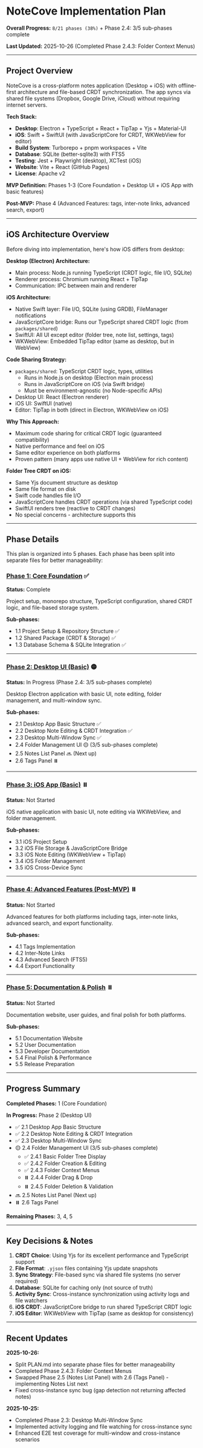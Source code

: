# NoteCove Implementation Plan

**Overall Progress:** `8/21 phases (38%)` + Phase 2.4: 3/5 sub-phases complete

**Last Updated:** 2025-10-26 (Completed Phase 2.4.3: Folder Context Menus)

---

## Project Overview

NoteCove is a cross-platform notes application (Desktop + iOS) with offline-first architecture and file-based CRDT synchronization. The app syncs via shared file systems (Dropbox, Google Drive, iCloud) without requiring internet servers.

**Tech Stack:**

- **Desktop**: Electron + TypeScript + React + TipTap + Yjs + Material-UI
- **iOS**: Swift + SwiftUI (with JavaScriptCore for CRDT, WKWebView for editor)
- **Build System**: Turborepo + pnpm workspaces + Vite
- **Database**: SQLite (better-sqlite3) with FTS5
- **Testing**: Jest + Playwright (desktop), XCTest (iOS)
- **Website**: Vite + React (GitHub Pages)
- **License**: Apache v2

**MVP Definition:** Phases 1-3 (Core Foundation + Desktop UI + iOS App with basic features)

**Post-MVP:** Phase 4 (Advanced Features: tags, inter-note links, advanced search, export)

---

## iOS Architecture Overview

Before diving into implementation, here's how iOS differs from desktop:

**Desktop (Electron) Architecture:**

- Main process: Node.js running TypeScript (CRDT logic, file I/O, SQLite)
- Renderer process: Chromium running React + TipTap
- Communication: IPC between main and renderer

**iOS Architecture:**

- Native Swift layer: File I/O, SQLite (using GRDB), FileManager notifications
- JavaScriptCore bridge: Runs our TypeScript shared CRDT logic (from `packages/shared`)
- SwiftUI: All UI except editor (folder tree, note list, settings, tags)
- WKWebView: Embedded TipTap editor (same as desktop, but in WebView)

**Code Sharing Strategy:**

- `packages/shared`: TypeScript CRDT logic, types, utilities
  - Runs in Node.js on desktop (Electron main process)
  - Runs in JavaScriptCore on iOS (via Swift bridge)
  - Must be environment-agnostic (no Node-specific APIs)
- Desktop UI: React (Electron renderer)
- iOS UI: SwiftUI (native)
- Editor: TipTap in both (direct in Electron, WKWebView on iOS)

**Why This Approach:**

- Maximum code sharing for critical CRDT logic (guaranteed compatibility)
- Native performance and feel on iOS
- Same editor experience on both platforms
- Proven pattern (many apps use native UI + WebView for rich content)

**Folder Tree CRDT on iOS:**

- Same Yjs document structure as desktop
- Same file format on disk
- Swift code handles file I/O
- JavaScriptCore handles CRDT operations (via shared TypeScript code)
- SwiftUI renders tree (reactive to CRDT changes)
- No special concerns - architecture supports this

---

## Phase Details

This plan is organized into 5 phases. Each phase has been split into separate files for better manageability:

### [Phase 1: Core Foundation](./PLAN-PHASE-1.md) ✅

**Status:** Complete

Project setup, monorepo structure, TypeScript configuration, shared CRDT logic, and file-based storage system.

**Sub-phases:**

- 1.1 Project Setup & Repository Structure ✅
- 1.2 Shared Package (CRDT & Storage) ✅
- 1.3 Database Schema & SQLite Integration ✅

---

### [Phase 2: Desktop UI (Basic)](./PLAN-PHASE-2.md) 🟡

**Status:** In Progress (Phase 2.4: 3/5 sub-phases complete)

Desktop Electron application with basic UI, note editing, folder management, and multi-window sync.

**Sub-phases:**

- 2.1 Desktop App Basic Structure ✅
- 2.2 Desktop Note Editing & CRDT Integration ✅
- 2.3 Desktop Multi-Window Sync ✅
- 2.4 Folder Management UI 🟡 (3/5 sub-phases complete)
- 2.5 Notes List Panel 🔜 (Next up)
- 2.6 Tags Panel ⏸️

---

### [Phase 3: iOS App (Basic)](./PLAN-PHASE-3.md) ⏸️

**Status:** Not Started

iOS native application with basic UI, note editing via WKWebView, and folder management.

**Sub-phases:**

- 3.1 iOS Project Setup
- 3.2 iOS File Storage & JavaScriptCore Bridge
- 3.3 iOS Note Editing (WKWebView + TipTap)
- 3.4 iOS Folder Management
- 3.5 iOS Cross-Device Sync

---

### [Phase 4: Advanced Features (Post-MVP)](./PLAN-PHASE-4.md) ⏸️

**Status:** Not Started

Advanced features for both platforms including tags, inter-note links, advanced search, and export functionality.

**Sub-phases:**

- 4.1 Tags Implementation
- 4.2 Inter-Note Links
- 4.3 Advanced Search (FTS5)
- 4.4 Export Functionality

---

### [Phase 5: Documentation & Polish](./PLAN-PHASE-5.md) ⏸️

**Status:** Not Started

Documentation website, user guides, and final polish for both platforms.

**Sub-phases:**

- 5.1 Documentation Website
- 5.2 User Documentation
- 5.3 Developer Documentation
- 5.4 Final Polish & Performance
- 5.5 Release Preparation

---

## Progress Summary

**Completed Phases:** 1 (Core Foundation)

**In Progress:** Phase 2 (Desktop UI)

- ✅ 2.1 Desktop App Basic Structure
- ✅ 2.2 Desktop Note Editing & CRDT Integration
- ✅ 2.3 Desktop Multi-Window Sync
- 🟡 2.4 Folder Management UI (3/5 sub-phases complete)
  - ✅ 2.4.1 Basic Folder Tree Display
  - ✅ 2.4.2 Folder Creation & Editing
  - ✅ 2.4.3 Folder Context Menus
  - ⏸️ 2.4.4 Folder Drag & Drop
  - ⏸️ 2.4.5 Folder Deletion & Validation
- 🔜 2.5 Notes List Panel (Next up)
- ⏸️ 2.6 Tags Panel

**Remaining Phases:** 3, 4, 5

---

## Key Decisions & Notes

1. **CRDT Choice**: Using Yjs for its excellent performance and TypeScript support
2. **File Format**: `.yjson` files containing Yjs update snapshots
3. **Sync Strategy**: File-based sync via shared file systems (no server required)
4. **Database**: SQLite for caching only (not source of truth)
5. **Activity Sync**: Cross-instance synchronization using activity logs and file watchers
6. **iOS CRDT**: JavaScriptCore bridge to run shared TypeScript CRDT logic
7. **iOS Editor**: WKWebView with TipTap (same as desktop for consistency)

---

## Recent Updates

**2025-10-26:**

- Split PLAN.md into separate phase files for better manageability
- Completed Phase 2.4.3: Folder Context Menus
- Swapped Phase 2.5 (Notes List Panel) with 2.6 (Tags Panel) - implementing Notes List next
- Fixed cross-instance sync bug (gap detection not returning affected notes)

**2025-10-25:**

- Completed Phase 2.3: Desktop Multi-Window Sync
- Implemented activity logging and file watching for cross-instance sync
- Enhanced E2E test coverage for multi-window and cross-instance scenarios
